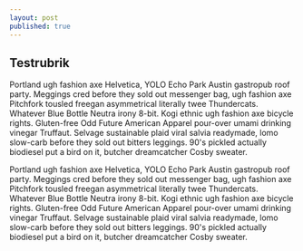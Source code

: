 ```yaml
---
layout: post
published: true
---
```


## Testrubrik

Portland ugh fashion axe Helvetica, YOLO Echo Park Austin gastropub roof party. Meggings cred before they sold out messenger bag, ugh fashion axe Pitchfork tousled freegan asymmetrical literally twee Thundercats. Whatever Blue Bottle Neutra irony 8-bit. Kogi ethnic ugh fashion axe bicycle rights. Gluten-free Odd Future American Apparel pour-over umami drinking vinegar Truffaut. Selvage sustainable plaid viral salvia readymade, lomo slow-carb before they sold out bitters leggings. 90's pickled actually biodiesel put a bird on it, butcher dreamcatcher Cosby sweater.

Portland ugh fashion axe Helvetica, YOLO Echo Park Austin gastropub roof party. Meggings cred before they sold out messenger bag, ugh fashion axe Pitchfork tousled freegan asymmetrical literally twee Thundercats. Whatever Blue Bottle Neutra irony 8-bit. Kogi ethnic ugh fashion axe bicycle rights. Gluten-free Odd Future American Apparel pour-over umami drinking vinegar Truffaut. Selvage sustainable plaid viral salvia readymade, lomo slow-carb before they sold out bitters leggings. 90's pickled actually biodiesel put a bird on it, butcher dreamcatcher Cosby sweater.